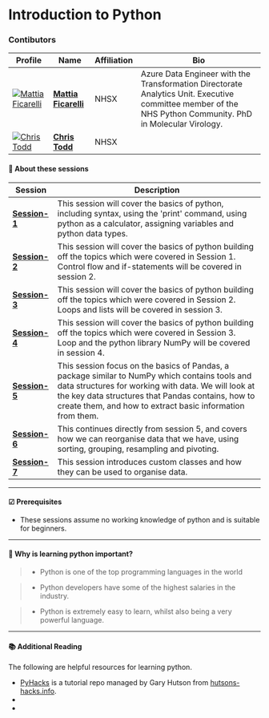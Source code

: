 # Introduction to Python

### Contibutors

| Profile         | Name     | Affiliation | Bio | 
|--------------|-----------|-----------|-----------|
| [![Mattia Ficarelli](https://avatars.githubusercontent.com/u/79908979?s=100&v=4)](https://github.com/mattia-ficarelli) | **[Mattia Ficarelli](https://github.com/mattia-ficarelli)** | NHSX | Azure Data Engineer with the Transformation Directorate Analytics Unit. Executive committee member of the NHS Python Community. PhD in Molecular Virology. |
| [![Chris Todd](https://avatars.githubusercontent.com/u/86242152?s=100&v=4)](https://github.com/christodd-nhsx) | **[Chris Todd](https://github.com/christodd-nhsx)** | NHSX | | Senior Digital Analyst with the Transformation Directorate Analytics Unit. MSc Data Science. 

#### 🔎 **About these sessions**

| Session | Description |
|--------------|-----------|
| **[Session-1](https://github.com/nhs-pycom/coding-club/blob/main/introduction-to-python/episode-1.ipynb)** | This session will cover the basics of python, including syntax, using the 'print' command, using python as a calculator, assigning variables and python data types. |
| **[Session-2](https://github.com/nhs-pycom/coding-club/blob/main/introduction-to-python/episode-2.ipynb)** | This session will cover the basics of python building off the topics which were covered in Session 1. Control flow and if-statements will be covered in session 2. |
| **[Session-3](https://github.com/nhs-pycom/coding-club/blob/main/introduction-to-python/episode-3.ipynb)** | This session will cover the basics of python building off the topics which were covered in Session 2. Loops and lists will be covered in session 3. |
| **[Session-4](https://github.com/nhs-pycom/coding-club/blob/main/introduction-to-python/episode-4.ipynb)** | This session will cover the basics of python building off the topics which were covered in Session 3. Loop and the python library NumPy will be covered in session 4. |
| **[Session-5](https://github.com/nhs-pycom/coding-club/blob/main/introduction-to-python/episode-5.ipynb)** | This session focus on the basics of Pandas, a package similar to NumPy which contains tools and data structures for working with data. We will look at the key data structures that Pandas contains, how to create them, and how to extract basic information from them. |
| **[Session-6](https://github.com/nhs-pycom/coding-club/blob/main/introduction-to-python/episode-6.ipynb)** | This continues directly from session 5, and covers how we can reorganise data that we have, using sorting, grouping, resampling and pivoting. |
| **[Session-7](https://github.com/nhs-pycom/coding-club/blob/main/introduction-to-python/episode-7.ipynb)** | This session introduces custom classes and how they can be used to organise data. |

---

#### ☑ **Prerequisites**

- These sessions assume no working knowledge of python and is suitable for beginners.
---

#### 🥇 **Why is learning python important?**

> * Python is one of the top programming languages in the world

> * Python developers have some of the highest salaries in the industry.

> * Python is extremely easy to learn, whilst also being a very powerful language.

---

#### 📚 **Additional Reading**
The following are helpful resources for learning python.

*   [PyHacks](https://github.com/StatsGary/PyHacks-Tutorials) is a tutorial repo managed by Gary Hutson from [hutsons-hacks.info](https://hutsons-hacks.info/).
*   
*   
